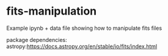 # fits-manipulation

Example ipynb + data file showing how to manipulate fits files

package dependencies: astropy:https://docs.astropy.org/en/stable/io/fits/index.html
